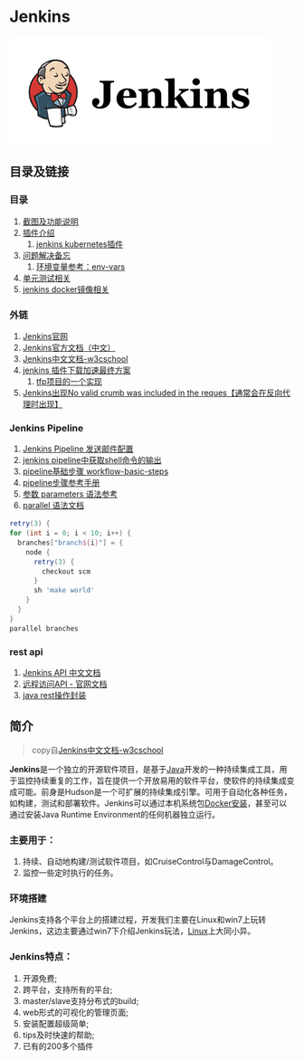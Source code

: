 # Jenkins

![logo](./images/1502354304971856.png)

## 目录及链接

### 目录
1. [截图及功能说明](./manual.md)
1. [插件介绍](./plugins.md)
    1. [jenkins kubernetes插件](./kubernetes.md)
1. [问题解决备忘](./faq.md)
    1. [环境变量参考：env-vars](./env-vars.md)
1. [单元测试相关](./unit-test.md)
1. [jenkins docker镜像相关](./docker.md)

### 外链

1. [Jenkins官网](https://jenkins.io/)
1. [Jenkins官方文档（中文）](https://jenkins.io/zh/doc/)
1. [Jenkins中文文档-w3cschool](https://www.w3cschool.cn/jenkins/?)
1. [jenkins 插件下载加速最终方案](https://my.oschina.net/VASKS/blog/3106314)
    1. [tfp项目的一个实现](http://saas.gitlab.xyyweb.cn/document/environment/jenkins.html#jenkins插件更新源)
1. [Jenkins出现No valid crumb was included in the reques【通常会在反向代理时出现】](https://blog.51cto.com/13589448/2066437)

### Jenkins Pipeline
1. [Jenkins Pipeline 发送邮件配置](https://www.jianshu.com/p/c8fab60ed58e)
1. [jenkins pipeline中获取shell命令的输出](https://blog.csdn.net/zimou5581/article/details/94016158)
1. [pipeline基础步骤 workflow-basic-steps](https://jenkins.io/zh/doc/pipeline/steps/workflow-basic-steps/)
1. [pipeline步骤参考手册](https://www.jenkins.io/zh/doc/pipeline/steps/)
1. [参数 parameters 语法参考](https://www.jianshu.com/p/7a852d58d9a9)
1. [parallel 语法文档](https://plugins.jenkins.io/workflow-cps/)
```groovy
retry(3) {
for (int i = 0; i < 10; i++) {
  branches["branch${i}"] = {
    node {
      retry(3) {
        checkout scm
      }
      sh 'make world'
    }
  }
}
parallel branches
```

### rest api
1. [Jenkins API 中文文档](https://blog.csdn.net/nklinsirui/article/details/80832005)
1. [远程访问API - 官网文档](https://wiki.jenkins.io/display/JENKINS/Remote+access+API)
1. [java rest操作封装](https://github.com/cdancy/jenkins-rest)

## 简介

> copy自[Jenkins中文文档-w3cschool](https://www.w3cschool.cn/jenkins/?)

**Jenkins**是一个独立的开源软件项目，是基于[Java](https://www.w3cschool.cn/java/)开发的一种持续集成工具，用于监控持续重复的工作，旨在提供一个开放易用的软件平台，使软件的持续集成变成可能。前身是Hudson是一个可扩展的持续集成引擎。可用于自动化各种任务，如构建，测试和部署软件。Jenkins可以通过本机系统包[Docker安装](https://www.w3cschool.cn/docker/)，甚至可以通过安装Java Runtime Environment的任何机器独立运行。

### 主要用于：

1. 持续、自动地构建/测试软件项目，如CruiseControl与DamageControl。
2. 监控一些定时执行的任务。

### 环境搭建

Jenkins支持各个平台上的搭建过程，开发我们主要在Linux和win7上玩转Jenkins，这边主要通过win7下介绍Jenkins玩法，[Linux](https://www.w3cschool.cn/linux/)上大同小异。

### Jenkins特点：

1. 开源免费;
1. 跨平台，支持所有的平台;
1. master/slave支持分布式的build;
1. web形式的可视化的管理页面;
1. 安装配置超级简单;
1. tips及时快速的帮助;
1. 已有的200多个插件
